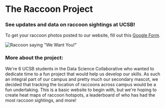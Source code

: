 # The Raccoon Project

### See updates and data on raccoon sightings at UCSB!

To get your raccoon photos posted to our website, fill out this [Google Form](https://docs.google.com/forms/d/e/1FAIpQLScyYq007R7xrO8xYOIY1na7PEoYa1ejm--bjTtZvgeA_fTpow/viewform?usp=header).

![Raccoon saying "We Want You!"](/assets/images/wewantyou.png)

### More about the project:
We're 6 UCSB students in the Data Science Collaborative who wanted to dedicate time to a fun project that would help us develop our skills.
As such an integral part of our campus and pretty much our secondary mascot, we decided that tracking the location of raccoons across campus 
would be a fun undertaking. This is a basic website to begin with, but we're hoping to create heat maps of raccoon hotspots, a leaderboard
of who has had the most raccoon sightings, and more!
